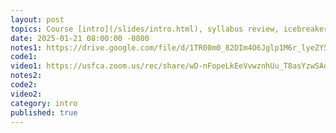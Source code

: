 ```yaml
---
layout: post
topics: Course [intro](/slides/intro.html), syllabus review, icebreaker
date: 2025-01-21 08:00:00 -0800
notes1: https://drive.google.com/file/d/1TR00m0_82DIm4O6Jglp1M6r_lyeZY5zt/view?usp=sharing
code1: 
video1: https://usfca.zoom.us/rec/share/wD-nFopeLkEeVvwznhUu_T8asYzwSAoGZJ5bkb8UV26GvmSvUOq9PV7AaIsgnQj0.pEUkZujqiUquBiAI
notes2: 
code2: 
video2: 
category: intro
published: true
---
```

